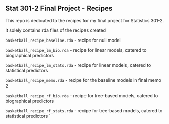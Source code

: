 ## Stat 301-2 Final Project - Recipes

This repo is dedicated to the recipes for my final project for Statistics 301-2.

It solely contains rda files of the recipes created

`basketball_recipe_baseline.rda` - recipe for null model

`basketball_recipe_lm_bio.rda` - recipe for linear models, catered to biographical predictors

`basketball_recipe_lm_stats.rda` - recipe for linear models, catered to statistical predictors

`basketball_recipe_memo.rda` - recipe for the baseline models in final memo 2

`basketball_recipe_rf_bio.rda` - recipe for tree-based models, catered to biographical predictors

`basketball_recipe_rf_stats.rda` - recipe for tree-based models, catered to statistical predictors
`



